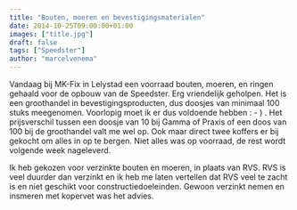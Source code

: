 ```yaml
---
title: "Bouten, moeren en bevestigingsmaterialen"
date: 2014-10-25T09:00:00+01:00
images: ["title.jpg"]
draft: false
tags: ["Speedster"]
author: "marcelvenema"
---
```


Vandaag bij MK-Fix in Lelystad een voorraad bouten, moeren, en ringen gehaald voor de opbouw van de Speedster. Erg vriendelijk geholpen. Het is een groothandel in bevestigingsproducten, dus doosjes van minimaal 100 stuks meegenomen. Voorlopig moet ik er dus voldoende hebben : - ) . Het prijsverschil tussen een doosje van 10 bij Gamma of Praxis of een doos van 100 bij de groothandel valt me wel op. Ook maar direct twee koffers er bij gekocht om alles in op te bergen. Niet alles was op voorraad, de rest wordt volgende week nageleverd.

Ik heb gekozen voor verzinkte bouten en moeren, in plaats van RVS. RVS is veel duurder dan verzinkt en ik heb me laten vertellen dat RVS veel te zacht is en niet geschikt voor constructiedoeleinden. Gewoon verzinkt nemen en insmeren met kopervet was het advies.